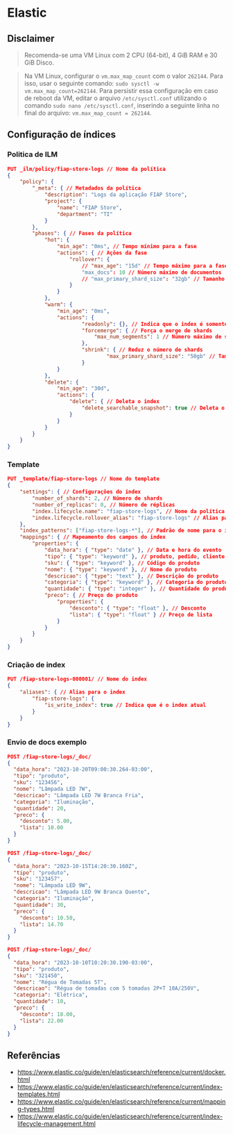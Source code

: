# Elastic
## Disclaimer
> Recomenda-se uma VM Linux com 2 CPU (64-bit), 4 GiB RAM e 30 GiB Disco.

> Na VM Linux, configurar o `vm.max_map_count` com o valor `262144`. Para isso, usar o seguinte comando: `sudo sysctl -w vm.max_map_count=262144`. Para persistir essa configuração em caso de reboot da VM, editar o arquivo `/etc/sysctl.conf` utilizando o comando `sudo nano /etc/sysctl.conf`, inserindo a seguinte linha no final do arquivo: `vm.max_map_count = 262144`.

## Configuração de índices
### Politica de ILM
```json
PUT _ilm/policy/fiap-store-logs // Nome da política
{
    "policy": {
        "_meta": { // Metadados da política
            "description": "Logs da aplicação FIAP Store",
            "project": {
                "name": "FIAP Store",
                "department": "TI"
            }
        },
        "phases": { // Fases da política
            "hot": { 
                "min_age": "0ms", // Tempo mínimo para a fase
                "actions": { // Ações da fase
                    "rollover": {
                        // "max_age": "15d" // Tempo máximo para a fase
                        "max_docs": 10 // Número máximo de documentos
                        // "max_primary_shard_size": "32gb" // Tamanho máximo do shard primário
                    }
                }
            },
            "warm": {
                "min_age": "0ms",
                "actions": {
                        "readonly": {}, // Indica que o index é somente leitura
                        "forcemerge": { // Força o merge de shards
                            "max_num_segments": 1 // Número máximo de shards
                        },
                        "shrink": { // Reduz o número de shards
                                "max_primary_shard_size": "50gb" // Tamanho máximo do shard primário
                        }
                }
            },
            "delete": {
                "min_age": "30d",
                "actions": {
                    "delete": { // Deleta o index
                        "delete_searchable_snapshot": true // Deleta o snapshot
                    }
                }
            }
        }
    }
}
```

### Template
```json
PUT _template/fiap-store-logs // Nome do template
{
    "settings": { // Configurações do index
        "number_of_shards": 2, // Número de shards
        "number_of_replicas": 0, // Número de réplicas
        "index.lifecycle.name": "fiap-store-logs", // Nome da política de ILM     
        "index.lifecycle.rollover_alias": "fiap-store-logs" // Alias para o index
    },
    "index_patterns": ["fiap-store-logs-*"], // Padrão de nome para o index
    "mappings": { // Mapeamento dos campos do index
        "properties": { 
            "data_hora": { "type": "date" }, // Data e hora do evento
            "tipo": { "type": "keyword" }, // produto, pedido, cliente, etc
            "sku": { "type": "keyword" }, // Código do produto
            "nome": { "type": "keyword" }, // Nome do produto
            "descricao": { "type": "text" }, // Descrição do produto
            "categoria": { "type": "keyword" }, // Categoria do produto
            "quantidade": { "type": "integer" }, // Quantidade do produto disponível em estoque
            "preco": { // Preço do produto
                "properties": {
                    "desconto": { "type": "float" }, // Desconto
                    "lista": { "type": "float" } // Preço de lista
                }
            }
        }
    }
}
```

### Criação de index
```json
PUT /fiap-store-logs-000001/ // Nome do index
{
    "aliases": { // Alias para o index
        "fiap-store-logs": {
            "is_write_index": true // Indica que é o index atual
        }
    }
}
```


### Envio de docs exemplo
```json
POST /fiap-store-logs/_doc/
{
  "data_hora": "2023-10-20T09:00:30.264-03:00",
  "tipo": "produto",
  "sku": "123456",
  "nome": "Lâmpada LED 7W",
  "descricao": "Lâmpada LED 7W Branca Fria",
  "categoria": "Iluminação",
  "quantidade": 20,
  "preco": {
    "desconto": 5.00,
    "lista": 10.00
  }
}

POST /fiap-store-logs/_doc/
{
  "data_hora": "2023-10-15T14:20:30.160Z",
  "tipo": "produto",
  "sku": "123457",
  "nome": "Lâmpada LED 9W",
  "descricao": "Lâmpada LED 9W Branca Quente",
  "categoria": "Iluminação",
  "quantidade": 30,
  "preco": {
    "desconto": 10.50,
    "lista": 14.70
  }
}

POST /fiap-store-logs/_doc/
{
  "data_hora": "2023-10-10T10:20:30.190-03:00",
  "tipo": "produto",
  "sku": "321450",
  "nome": "Régua de Tomadas 5T",
  "descricao": "Régua de tomadas com 5 tomadas 2P+T 10A/250V",
  "categoria": "Elétrica",
  "quantidade": 10,
  "preco": {
    "desconto": 18.00,
    "lista": 22.00
  }
}
```

## Referências
- https://www.elastic.co/guide/en/elasticsearch/reference/current/docker.html
- https://www.elastic.co/guide/en/elasticsearch/reference/current/index-templates.html
- https://www.elastic.co/guide/en/elasticsearch/reference/current/mapping-types.html
- https://www.elastic.co/guide/en/elasticsearch/reference/current/index-lifecycle-management.html